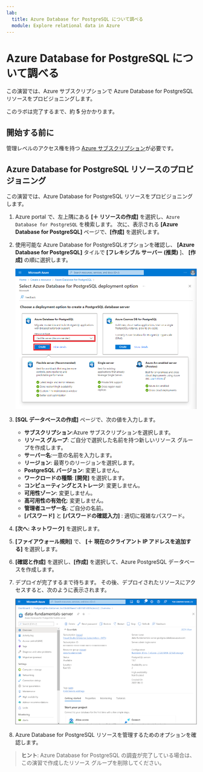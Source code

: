 ```yaml
---
lab:
  title: Azure Database for PostgreSQL について調べる
  module: Explore relational data in Azure
---
```


# Azure Database for PostgreSQL について調べる

この演習では、Azure サブスクリプションで Azure Database for PostgreSQL リソースをプロビジョニングします。

このラボは完了するまで、約 **5** 分かかります。

## 開始する前に

管理レベルのアクセス権を持つ [Azure サブスクリプション](https://azure.microsoft.com/free)が必要です。

## Azure Database for PostgreSQL リソースのプロビジョニング

この演習では、Azure Database for PostgreSQL リソースをプロビジョニングします。

1. Azure portal で、左上隅にある **[&#65291; リソースの作成]** を選択し、`Azure Database for PostgreSQL` を検索します。 次に、表示される **[Azure Database for PostgreSQL]** ページで、**[作成]** を選択します。

1. 使用可能な Azure Database for PostgreSQLオプションを確認し、 **[Azure Database for PostgreSQL]** タイルで **[フレキシブル サーバー (推奨)** ]、 **[作成]** の順に選択します。

    ![Azure Database for PostgreSQL デプロイ オプションのスクリーンショット](images/postgresql-options.png)

1. **[SQL データベースの作成]** ページで、次の値を入力します。
    - **サブスクリプション**:Azure サブスクリプションを選択します。
    - **リソース グループ**: ご自分で選択した名前を持つ新しいリソース グループを作成します。
    - **サーバー名**:一意の名前を入力します。
    - **リージョン**: 最寄りのリージョンを選択します。
    - **PostgreSQL バージョン**: 変更しません。
    - **ワークロードの種類**: **[開発]** を選択します。
    - **コンピューティングとストレージ**: 変更しません。
    - **可用性ゾーン**: 変更しません。
    - **高可用性の有効化**: 変更しません。
    - **管理者ユーザー名**: ご自分の名前。
    - **[パスワード]** と **[パスワードの確認入力]** : 適切に複雑なパスワード。

1. **[次へ: ネットワーク]** を選択します。

1. **[ファイアウォール規則]** で、 **[&#65291; 現在のクライアント IP アドレスを追加する]** を選択します。

1. **[確認と作成]** を選択し、**[作成]** を選択して、Azure PostgreSQL データベースを作成します。

1. デプロイが完了するまで待ちます。 その後、デプロイされたリソースにアクセスすると、次のように表示されます。

    ![[Azure Database for PostgreSQL] ページが表示されている Azure portal のスクリーンショット。](images/postgresql-portal.png)

1. Azure Database for PostgreSQL リソースを管理するためのオプションを確認します。

> **ヒント**: Azure Database for PostgreSQL の調査が完了している場合は、この演習で作成したリソース グループを削除してください。
